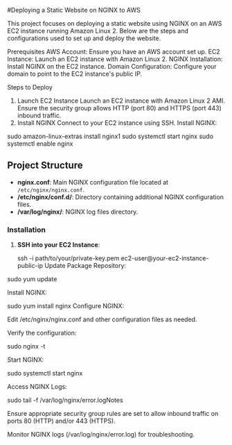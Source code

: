 #Deploying a Static Website on NGINX to AWS


This project focuses on deploying a static website using NGINX on an AWS EC2 instance running Amazon Linux 2. Below are the steps and configurations used to set up and deploy the website.

Prerequisites
AWS Account: Ensure you have an AWS account set up.
EC2 Instance: Launch an EC2 instance with Amazon Linux 2.
NGINX Installation: Install NGINX on the EC2 instance.
Domain Configuration: Configure your domain to point to the EC2 instance's public IP.

Steps to Deploy
1. Launch EC2 Instance
Launch an EC2 instance with Amazon Linux 2 AMI.
Ensure the security group allows HTTP (port 80) and HTTPS (port 443) inbound traffic.
2. Install NGINX
Connect to your EC2 instance using SSH.
Install NGINX:

sudo amazon-linux-extras install nginx1
sudo systemctl start nginx
sudo systemctl enable nginx

## Project Structure

- **nginx.conf**: Main NGINX configuration file located at `/etc/nginx/nginx.conf`.
- **/etc/nginx/conf.d/**: Directory containing additional NGINX configuration files.
- **/var/log/nginx/**: NGINX log files directory.

### Installation

1. **SSH into your EC2 Instance**:
   
   ssh -i path/to/your/private-key.pem ec2-user@your-ec2-instance-public-ip
Update Package Repository:

sudo yum update

Install NGINX:

sudo yum install nginx
Configure NGINX:

Edit /etc/nginx/nginx.conf and other configuration files as needed.

Verify the configuration:

sudo nginx -t

Start NGINX:

sudo systemctl start nginx

Access NGINX Logs:

sudo tail -f /var/log/nginx/error.logNotes

Ensure appropriate security group rules are set to allow inbound traffic on ports 80 (HTTP) and/or 443 (HTTPS).

Monitor NGINX logs (/var/log/nginx/error.log) for troubleshooting.











